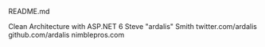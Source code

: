 README.md

Clean Architecture with ASP.NET 6
Steve "ardalis" Smith
twitter.com/ardalis
github.com/ardalis
nimblepros.com
